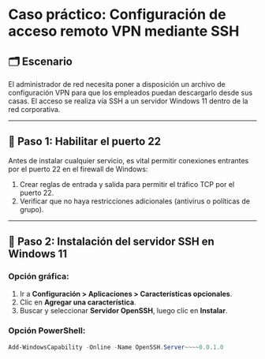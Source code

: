 # Caso práctico: Configuración de acceso remoto VPN mediante SSH

## 🗂️ Escenario

El administrador de red necesita poner a disposición un archivo de configuración VPN para que los empleados puedan descargarlo desde sus casas. El acceso se realiza vía SSH a un servidor Windows 11 dentro de la red corporativa.

---

## 🔐 Paso 1: Habilitar el puerto 22

Antes de instalar cualquier servicio, es vital permitir conexiones entrantes por el puerto 22 en el firewall de Windows:

1. Crear reglas de entrada y salida para permitir el tráfico TCP por el puerto 22.
2. Verificar que no haya restricciones adicionales (antivirus o políticas de grupo).

---

## 🧰 Paso 2: Instalación del servidor SSH en Windows 11

### Opción gráfica:
1. Ir a **Configuración > Aplicaciones > Características opcionales**.
2. Clic en **Agregar una característica**.
3. Buscar y seleccionar **Servidor OpenSSH**, luego clic en **Instalar**.

### Opción PowerShell:
```powershell
Add-WindowsCapability -Online -Name OpenSSH.Server~~~~0.0.1.0
